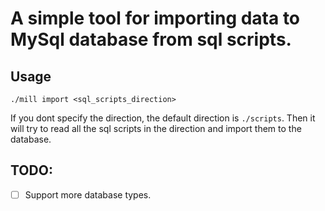 # A simple tool for importing data to MySql database from sql scripts.

## Usage
```shell
./mill import <sql_scripts_direction>
```

If you dont specify the direction, the default direction is `./scripts`. Then it will try
to read all the sql scripts in the direction and import them to the database.

## TODO:
- [ ] Support more database types.